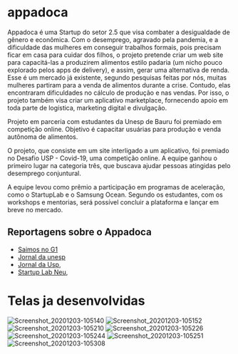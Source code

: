 # appadoca

Appadoca é uma Startup do setor 2.5 que visa combater a desigualdade de gênero e econômica. Com o desemprego, agravado pela pandemia, e a dificuldade das mulheres em conseguir trabalhos formais, pois precisam ficar em casa para cuidar dos filhos, o projeto pretende criar um web site para capacitá-las a produzirem alimentos estilo padaria (um nicho pouco explorado pelos apps de delivery), e assim, gerar uma alternativa de renda. Esse é um mercado já existente, segundo pesquisas feitas por nós, muitas mulheres partiram para a venda de alimentos durante a crise. Contudo, elas encontraram dificuldades no cálculo de produção e nas vendas. Por isso, o projeto também visa criar um aplicativo marketplace, fornecendo apoio em toda parte de logística, marketing digital e divulgação.

Projeto em parceria com estudantes da Unesp de Bauru foi premiado em competição online. Objetivo é capacitar usuárias para produção e venda autônoma de alimentos.

O projeto, que consiste em um site interligado a um aplicativo, foi premiado no Desafio USP - Covid-19, uma competição online. A equipe ganhou o primeiro lugar na categoria três, que buscava ajudar pessoas atingidas pelo desemprego conjuntural.

A equipe levou como prêmio a participação em programas de aceleração, como o StartupLab e o Samsung Ocean. Segundo os estudantes, com os workshops e mentorias, será possível concluir a plataforma e lançar em breve no mercado.

## Reportagens sobre o Appadoca

- [Saimos no G1](https://g1.globo.com/sp/sao-carlos-regiao/noticia/2020/06/01/alunos-da-usp-de-sao-carlos-criam-plataforma-para-ajudar-mulheres-desempregadas-na-pandemia.ghtml)
- [Jornal da unesp](https://www.faac.unesp.br/#!/noticia/1841/appadoca-iniciativa-ajuda-mulheres-desempregadas-na-quarentena)
- [Jornal da Usp](https://jornal.usp.br/universidade/solucoes-inovadoras-para-ajudar-na-pandemia-serao-startups-na-usp/), 
- [Startup Lab Neu](http://startuplabneu.com/a-pre-aceleracao/), 

# Telas ja desenvolvidas

![Screenshot_20201203-105140](https://user-images.githubusercontent.com/61892998/101029929-f2640480-3557-11eb-99d6-b98c82840641.jpg)
![Screenshot_20201203-105152](https://user-images.githubusercontent.com/61892998/101029950-f3953180-3557-11eb-9059-8a8995f83254.jpg)
![Screenshot_20201203-105210](https://user-images.githubusercontent.com/61892998/101029970-f55ef500-3557-11eb-8b12-ca705be10ab7.jpg)
![Screenshot_20201203-105226](https://user-images.githubusercontent.com/61892998/101029982-f5f78b80-3557-11eb-8974-a32942b6f53e.jpg)
![Screenshot_20201203-105244](https://user-images.githubusercontent.com/61892998/101029988-f5f78b80-3557-11eb-9ced-a5bec47186ea.jpg)
![Screenshot_20201203-105251](https://user-images.githubusercontent.com/61892998/101029996-f6902200-3557-11eb-9277-223a26b7f1a2.jpg)
![Screenshot_20201203-105308](https://user-images.githubusercontent.com/61892998/101030007-f728b880-3557-11eb-9df4-c7044522a2dd.jpg)